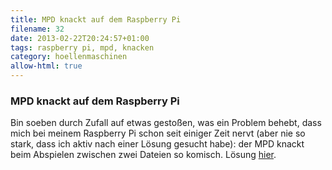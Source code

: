 ```yaml
---
title: MPD knackt auf dem Raspberry Pi
filename: 32
date: 2013-02-22T20:24:57+01:00
tags: raspberry pi, mpd, knacken
category: hoellenmaschinen
allow-html: true
---
```

### MPD knackt auf dem Raspberry Pi

<p>Bin soeben durch Zufall auf etwas gestoßen, was ein Problem behebt, dass mich bei meinem Raspberry Pi schon seit einiger Zeit nervt (aber nie so stark, dass ich aktiv nach einer Lösung gesucht habe): der MPD knackt beim Abspielen zwischen zwei Dateien so komisch. Lösung <a href="http://kaffeeringe.de/2621/nerviges-knacken-bei-mpd-entfernen/">hier</a>.</p>


